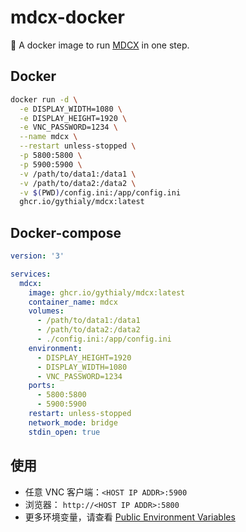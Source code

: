 # mdcx-docker
🐳 A docker image to run [MDCX](https://github.com/anyabc/something) in one step.

## Docker

```bash
docker run -d \
  -e DISPLAY_WIDTH=1080 \
  -e DISPLAY_HEIGHT=1920 \
  -e VNC_PASSWORD=1234 \
  --name mdcx \
  --restart unless-stopped \
  -p 5800:5800 \
  -p 5900:5900 \
  -v /path/to/data1:/data1 \
  -v /path/to/data2:/data2 \
  -v $(PWD)/config.ini:/app/config.ini
  ghcr.io/gythialy/mdcx:latest
```

## Docker-compose 

```yaml
version: '3'

services:
  mdcx:
    image: ghcr.io/gythialy/mdcx:latest
    container_name: mdcx
    volumes:
      - /path/to/data1:/data1
      - /path/to/data2:/data2
      - ./config.ini:/app/config.ini
    environment:
      - DISPLAY_HEIGHT=1920
      - DISPLAY_WIDTH=1080
      - VNC_PASSWORD=1234
    ports:
      - 5800:5800
      - 5900:5900
    restart: unless-stopped
    network_mode: bridge
    stdin_open: true
```

## 使用
- 任意 VNC 客户端：`<HOST IP ADDR>:5900`
- 浏览器： `http://<HOST IP ADDR>:5800`
- 更多环境变量，请查看 [Public Environment Variables
](https://github.com/jlesage/docker-baseimage-gui#public-environment-variables)